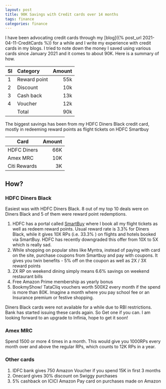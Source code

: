 ```yaml
---
layout: post
title: 90K Savings with Credit cards over 14 months
tags: finance
categories: finance
---
```


I have been advocating credit cards through my [blog]({% post_url 2021-04-11-CreditCards %}) for a while and I write my experience with credit cards in my blogs. I tried to note down the money I saved using various cards since January 2021 and it comes to about  90K. Here is a summary of how.

|Sl|Category|Amount|
| :--- | :--- | ---: |
|1 | Reward point | 55k|
|2 | Discount |10k|
|3 | Cash back |13k|
|4 | Voucher |12k|
|  |Total | 90k|

The biggest savings has been from my HDFC Diners Black credit card, mostly in redeeming reward points as flight tickets on HDFC Smartbuy

|Card | Amount|
|---            | ---: |
|HDFC Diners    | 66K |
|Amex MRC       |10K |
|Citi Rewards   | 3K |

## How?

### HDFC Diners Black
Easiest was with HDFC Diners Black. 8 out of my top 10 deals were on Diners Black and 5 of them were reward point redemptions. 

1. HDFC has a portal called [SmartBuy](https://offers.smartbuy.hdfcbank.com/) where I book all my flight tickets as well as redeem reward points. Usual reward rate is 3.3% for Diners Black, while it gives 10X RPs (i.e. 33.3% ) on flights and hotels booked via SmartBuy. HDFC has recently downgraded this offer from 10X to 5X which is really sad.
2. While shopping on popular sites like Myntra, instead of paying with card on the site, purchase coupons from Smartbuy and pay with coupons. It gives you twin benefits - 5% off on the coupon as well as 2X / 3X reward points  
3. 2X RP on weekend dining simply means 6.6% savings on weekend restaurant bills
4. Free Amazon Prime membership as yearly bonus
5. BookmyShow/ TataCliq vouchers worth 500X2 every month if the spend is more than 80K. Imagine a month where you pay school fee or an Insurance premium or festive shopping.

Diners Black cards were not available for a while due to RBI restrictions. Bank has started issuing these cards again. So Get one if you can. I am looking forward to an upgrade to Infinia, hope to get it soon!

### Amex MRC
Spend 1500 or more 4 times in a month. This would give you 1000RPs every month over and above the regular RPs, which counts to 12K RPs in a year. 

### Other cards
1. IDFC bank gives 750 Amazon Voucher if you spend 15K in first 3 months
2. Onecard gives 30% discount on Swiggy purchases
3. 5% cashback on ICICI Amazon Pay card on purchases made on Amazon
